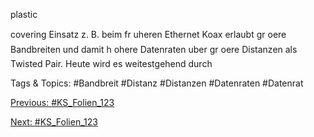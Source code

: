 plastic
covering
Einsatz z. B. beim fr uheren Ethernet
Koax erlaubt gr oere Bandbreiten und damit h ohere Datenraten uber gr oere
Distanzen als Twisted Pair. Heute wird es weitestgehend durch

   Tags & Topics:
   #Bandbreit
   #Distanz
   #Distanzen
   #Datenraten
   #Datenrat

[Previous: #KS_Folien_123](KS_Folien_123.md)

[Next: #KS_Folien_123](KS_Folien_123.md)